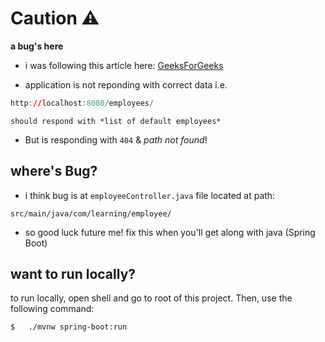 #	Caution ⚠️

**a bug's here**


*	i was following this article here:	[GeeksForGeeks](https://www.geeksforgeeks.org/how-to-create-a-rest-api-using-java-spring-boot/)

*	application is not reponding with correct data i.e.

```r
http://localhost:8080/employees/
```

    should respond with *list of default employees*

*	But is responding with `404` & _path not found_!

##	where's Bug?

*	i think bug is at `employeeController.java` file located at path:
```
src/main/java/com/learning/employee/
```

*	so good luck future me! fix this when you'll get along with java (Spring Boot)

##	want to run locally?

to run locally, open shell and go to root of this project. Then, use the following command:

```bash
$	./mvnw spring-boot:run
```